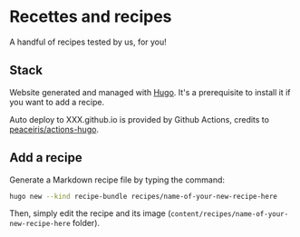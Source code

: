 # Recettes and recipes

A handful of recipes tested by us, for you!

## Stack

Website generated and managed with [Hugo](https://github.com/gohugoio/hugo). It's a prerequisite to install it if you want to add a recipe.

Auto deploy to XXX.github.io is provided by Github Actions, credits to [peaceiris/actions-hugo](https://github.com/peaceiris/actions-hugo).

## Add a recipe

Generate a Markdown recipe file by typing the command:

```bash
hugo new --kind recipe-bundle recipes/name-of-your-new-recipe-here
```

Then, simply edit the recipe and its image (`content/recipes/name-of-your-new-recipe-here` folder).
